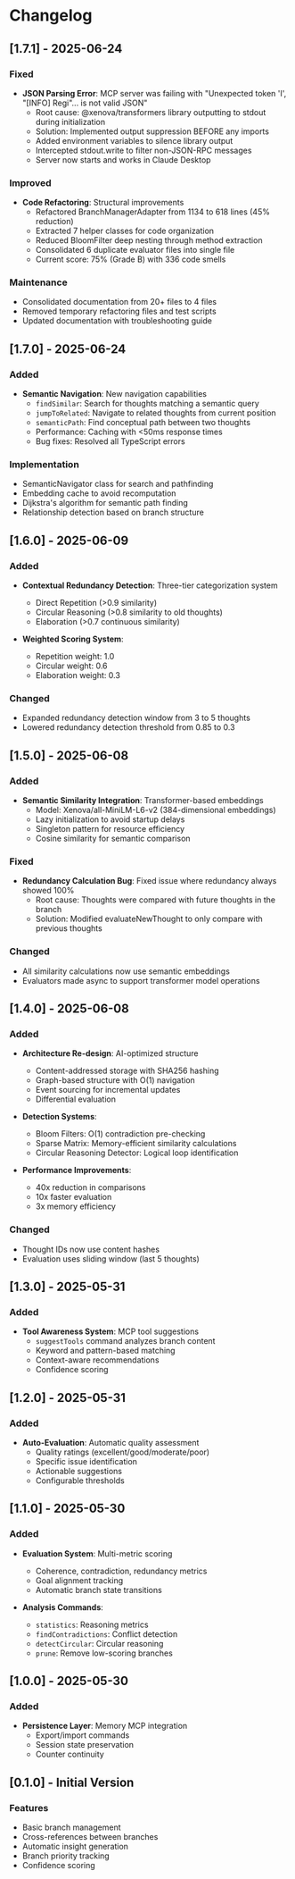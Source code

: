 # Changelog

## [1.7.1] - 2025-06-24

### Fixed
- **JSON Parsing Error**: MCP server was failing with "Unexpected token 'I', "[INFO] Regi"... is not valid JSON"
  - Root cause: @xenova/transformers library outputting to stdout during initialization
  - Solution: Implemented output suppression BEFORE any imports
  - Added environment variables to silence library output
  - Intercepted stdout.write to filter non-JSON-RPC messages
  - Server now starts and works in Claude Desktop

### Improved
- **Code Refactoring**: Structural improvements
  - Refactored BranchManagerAdapter from 1134 to 618 lines (45% reduction)
  - Extracted 7 helper classes for code organization
  - Reduced BloomFilter deep nesting through method extraction
  - Consolidated 6 duplicate evaluator files into single file
  - Current score: 75% (Grade B) with 336 code smells

### Maintenance
- Consolidated documentation from 20+ files to 4 files
- Removed temporary refactoring files and test scripts
- Updated documentation with troubleshooting guide

## [1.7.0] - 2025-06-24

### Added
- **Semantic Navigation**: New navigation capabilities
  - `findSimilar`: Search for thoughts matching a semantic query
  - `jumpToRelated`: Navigate to related thoughts from current position
  - `semanticPath`: Find conceptual path between two thoughts
  - Performance: Caching with <50ms response times
  - Bug fixes: Resolved all TypeScript errors

### Implementation
- SemanticNavigator class for search and pathfinding
- Embedding cache to avoid recomputation
- Dijkstra's algorithm for semantic path finding
- Relationship detection based on branch structure

## [1.6.0] - 2025-06-09

### Added
- **Contextual Redundancy Detection**: Three-tier categorization system
  - Direct Repetition (>0.9 similarity)
  - Circular Reasoning (>0.8 similarity to old thoughts)
  - Elaboration (>0.7 continuous similarity)
  
- **Weighted Scoring System**:
  - Repetition weight: 1.0
  - Circular weight: 0.6
  - Elaboration weight: 0.3

### Changed
- Expanded redundancy detection window from 3 to 5 thoughts
- Lowered redundancy detection threshold from 0.85 to 0.3

## [1.5.0] - 2025-06-08

### Added
- **Semantic Similarity Integration**: Transformer-based embeddings
  - Model: Xenova/all-MiniLM-L6-v2 (384-dimensional embeddings)
  - Lazy initialization to avoid startup delays
  - Singleton pattern for resource efficiency
  - Cosine similarity for semantic comparison

### Fixed
- **Redundancy Calculation Bug**: Fixed issue where redundancy always showed 100%
  - Root cause: Thoughts were compared with future thoughts in the branch
  - Solution: Modified evaluateNewThought to only compare with previous thoughts

### Changed
- All similarity calculations now use semantic embeddings
- Evaluators made async to support transformer model operations

## [1.4.0] - 2025-06-08

### Added
- **Architecture Re-design**: AI-optimized structure
  - Content-addressed storage with SHA256 hashing
  - Graph-based structure with O(1) navigation
  - Event sourcing for incremental updates
  - Differential evaluation

- **Detection Systems**:
  - Bloom Filters: O(1) contradiction pre-checking
  - Sparse Matrix: Memory-efficient similarity calculations
  - Circular Reasoning Detector: Logical loop identification

- **Performance Improvements**:
  - 40x reduction in comparisons
  - 10x faster evaluation
  - 3x memory efficiency

### Changed
- Thought IDs now use content hashes
- Evaluation uses sliding window (last 5 thoughts)

## [1.3.0] - 2025-05-31

### Added
- **Tool Awareness System**: MCP tool suggestions
  - `suggestTools` command analyzes branch content
  - Keyword and pattern-based matching
  - Context-aware recommendations
  - Confidence scoring

## [1.2.0] - 2025-05-31

### Added
- **Auto-Evaluation**: Automatic quality assessment
  - Quality ratings (excellent/good/moderate/poor)
  - Specific issue identification
  - Actionable suggestions
  - Configurable thresholds

## [1.1.0] - 2025-05-30

### Added
- **Evaluation System**: Multi-metric scoring
  - Coherence, contradiction, redundancy metrics
  - Goal alignment tracking
  - Automatic branch state transitions

- **Analysis Commands**:
  - `statistics`: Reasoning metrics
  - `findContradictions`: Conflict detection
  - `detectCircular`: Circular reasoning
  - `prune`: Remove low-scoring branches

## [1.0.0] - 2025-05-30

### Added
- **Persistence Layer**: Memory MCP integration
  - Export/import commands
  - Session state preservation
  - Counter continuity

## [0.1.0] - Initial Version

### Features
- Basic branch management
- Cross-references between branches
- Automatic insight generation
- Branch priority tracking
- Confidence scoring
